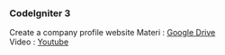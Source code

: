 ### CodeIgniter 3
Create a company profile website
Materi : [Google Drive](https://drive.google.com/drive/folders/1eZzSqHxb71DJ1iv5x0OqBSOXgg0XUKXP?usp=sharing) <br>
Video : [Youtube](https://www.youtube.com/playlist?list=PLsJIhg8T-KDfgmlFvvztVonXzX1FLXcT_)
